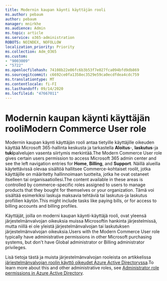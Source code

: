 ```yaml
---
title: Modernin kaupan käynti käyttäjän rooli
ms.author: pebaum
author: pebaum
manager: mnirkhe
ms.audience: Admin
ms.topic: article
ms.service: o365-administration
ROBOTS: NOINDEX, NOFOLLOW
localization_priority: Priority
ms.collection: Adm_O365
ms.custom:
- "9003009"
- "5722"
ms.openlocfilehash: 74108b22e06fc6b3b53f7e027fca094bfd9db869
ms.sourcegitcommit: c6692ce0fa1358ec3529e59ca0ecdfdea4cdc759
ms.translationtype: MT
ms.contentlocale: fi-FI
ms.lasthandoff: 09/14/2020
ms.locfileid: "47667011"
---
```

# <a name="modern-commerce-user-role"></a><span data-ttu-id="7474b-102">Modernin kaupan käynti käyttäjän rooli</span><span class="sxs-lookup"><span data-stu-id="7474b-102">Modern Commerce User role</span></span>

<span data-ttu-id="7474b-103">Modernin kaupan käynti käyttäjän rooli antaa tietyille käyttäjille oikeuden käyttää Microsoft 365-hallinta keskusta ja tarkastella **Aloitus**-, **laskutus**-ja **tuki**palvelujen vasenta siirtymis merkintää.</span><span class="sxs-lookup"><span data-stu-id="7474b-103">The Modern Commerce User role gives certain users permission to access Microsoft 365 admin center and see the left navigation entries for **Home**, **Billing**, and **Support**.</span></span> <span data-ttu-id="7474b-104">Näillä alueilla käytettävissä olevaa sisältöä hallitsee Commerce-kohtaiset roolit, jotka käyttäjille on määritetty hallinnoimaan tuotteita, jotka he ovat ostaneet itselleen tai organisaatiollesi.</span><span class="sxs-lookup"><span data-stu-id="7474b-104">The content available in these areas is controlled by commerce-specific roles assigned to users to manage products that they bought for themselves or your organization.</span></span> <span data-ttu-id="7474b-105">Tämä voi sisältää esimerkiksi laskuja maksavia tehtäviä tai laskutus-ja laskutus profiilien käytön.</span><span class="sxs-lookup"><span data-stu-id="7474b-105">This might include tasks like paying bills, or for access to billing accounts and billing profiles.</span></span>

<span data-ttu-id="7474b-106">Käyttäjät, joilla on moderni kaupan käynti-käyttäjä rooli, ovat yleensä järjestelmänvalvojan oikeuksia muissa Microsoftin hankinta järjestelmissä, mutta niillä ei ole yleistä järjestelmänvalvojan tai laskutuksen järjestelmänvalvojan oikeuksia.</span><span class="sxs-lookup"><span data-stu-id="7474b-106">Users with the Modern Commerce User role typically have administrative permissions in other Microsoft purchasing systems, but don't have Global administrator or Billing administrator privileges.</span></span>

<span data-ttu-id="7474b-107">Lisä tietoja tästä ja muista järjestelmänvalvojan rooleista on artikkelissa [järjestelmänvalvojan roolin käyttö oikeudet Azure Active Directoryssa](https://docs.microsoft.com/azure/active-directory/users-groups-roles/directory-assign-admin-roles#modern-commerce-administrator).</span><span class="sxs-lookup"><span data-stu-id="7474b-107">To learn more about this and other administrative roles, see [Administrator role permissions in Azure Active Directory](https://docs.microsoft.com/azure/active-directory/users-groups-roles/directory-assign-admin-roles#modern-commerce-administrator).</span></span>